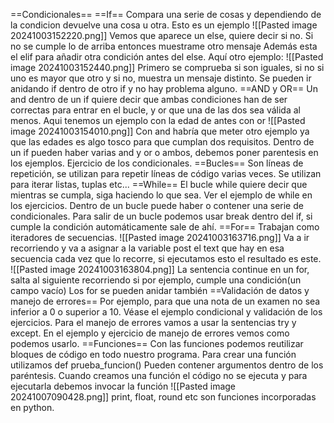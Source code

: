 ==Condicionales==
	==If==
	Compara una serie de cosas y dependiendo de la condicion devuelve una cosa u otra.
	Esto es un ejemplo 
	![[Pasted image 20241003152220.png]]
	Vemos que aparece un else, quiere decir si no. Si no se cumple lo de arriba entonces muestrame otro mensaje
	Además esta el elif para añadir otra condición antes del else.
	Aquí otro ejemplo:
	![[Pasted image 20241003152440.png]]
	Primero se comprueba si son iguales, si no si uno es mayor que otro y si no, muestra un mensaje distinto.
	Se pueden ir anidando if dentro de otro if y no hay problema alguno.
	==AND y OR==
	Un and dentro de un if quiere decir que ambas condiciones han de ser correctas para entrar en el bucle, y or que una de las dos sea válida al menos.
	Aqui tenemos un ejemplo con la edad de antes con or
	![[Pasted image 20241003154010.png]]
	Con and habría que meter otro ejemplo ya que las edades es algo tosco para que cumplan dos requisitos.
	Dentro de un if pueden haber varias and y or o ambos, debemos poner parentesis en los ejemplos.
	Ejercicio de los condicionales.
==Bucles==
	Son líneas de repetición, se utilizan para repetir líneas de código varias veces.
	Se utilizan para iterar listas, tuplas etc...
	==While==
	El bucle while quiere decir que mientras se cumpla, siga haciendo lo que sea. 
	Ver el ejemplo de while en los ejercicios.
	Dentro de un bucle puede haber o contener una serie de condicionales.
	Para salir de un bucle podemos usar break dentro del if, si cumple la condición automáticamente sale de ahí.
	==For==
	Trabajan como iteradores de secuencias.
	![[Pasted image 20241003163716.png]]
	Va a ir recorriendo y va a asignar a la variable post el text que hay en esa secuencia cada vez que lo recorre, si ejecutamos esto el resultado es este.
	![[Pasted image 20241003163804.png]]
	La sentencia continue en un for, salta al siguiente recorriendo si por ejemplo, cumple una condición(un campo vacío)
	Los for se pueden anidar también
==Validación de datos y manejo de errores==
	Por ejemplo, para que una nota de un examen no sea inferior a 0 o superior a 10.
	Véase el ejemplo condicional y validación de los ejercicios.
	Para el manejo de errores vamos a usar la sentencias try y except.
	En el ejemplo y ejercicio de manejo de errores vemos como podemos usarlo.
==Funciones==
	Con las funciones podemos reutilizar bloques de código en todo nuestro programa.
	Para crear una función utilizamos def prueba_funcion()
	Pueden contener argumentos dentro de los paréntesis.
	Cuando creamos una función el código no se ejecuta y para ejecutarla debemos invocar la función
	![[Pasted image 20241007090428.png]]
	print, float, round etc son funciones incorporadas en python.
	